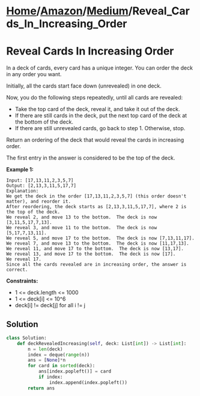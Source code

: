# [Home](./../..)/[Amazon](./..)/[Medium](./)/Reveal_Cards_In_Increasing_Order
<h1>Reveal Cards In Increasing Order</h1>

<p>
In a deck of cards, every card has a unique integer.  You can order the deck in any order you want.
</p>
<p>
Initially, all the cards start face down (unrevealed) in one deck.
</p>
<p>
Now, you do the following steps repeatedly, until all cards are revealed:
</p>

* Take the top card of the deck, reveal it, and take it out of the deck.
* If there are still cards in the deck, put the next top card of the deck at the bottom of the deck.
* If there are still unrevealed cards, go back to step 1.  Otherwise, stop.

<p>
Return an ordering of the deck that would reveal the cards in increasing order.
</p>
<p>
The first entry in the answer is considered to be the top of the deck.
</p>

<b>Example 1:</b>

    Input: [17,13,11,2,3,5,7]
    Output: [2,13,3,11,5,17,7]
    Explanation: 
    We get the deck in the order [17,13,11,2,3,5,7] (this order doesn't matter), and reorder it.
    After reordering, the deck starts as [2,13,3,11,5,17,7], where 2 is the top of the deck.
    We reveal 2, and move 13 to the bottom.  The deck is now [3,11,5,17,7,13].
    We reveal 3, and move 11 to the bottom.  The deck is now [5,17,7,13,11].
    We reveal 5, and move 17 to the bottom.  The deck is now [7,13,11,17].
    We reveal 7, and move 13 to the bottom.  The deck is now [11,17,13].
    We reveal 11, and move 17 to the bottom.  The deck is now [13,17].
    We reveal 13, and move 17 to the bottom.  The deck is now [17].
    We reveal 17.
    Since all the cards revealed are in increasing order, the answer is correct.
    
<b>Constraints:</b>

- 1 <= deck.length <= 1000
- 1 <= deck[i] <= 10^6
- deck[i] != deck[j] for all i != j

<h2>Solution</h2>

```python
class Solution:
    def deckRevealedIncreasing(self, deck: List[int]) -> List[int]:
        n = len(deck)
        index = deque(range(n))
        ans = [None]*n
        for card in sorted(deck):
            ans[index.popleft()] = card
            if index:
                index.append(index.popleft())
        return ans
```
